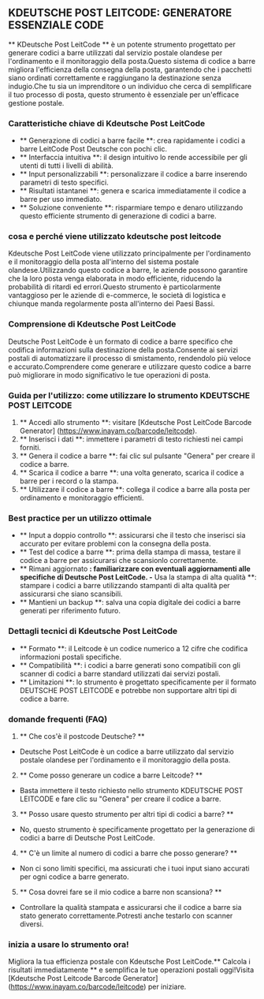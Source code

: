 ## KDEUTSCHE POST LEITCODE: GENERATORE ESSENZIALE CODE

** KDeutsche Post LeitCode ** è un potente strumento progettato per generare codici a barre utilizzati dal servizio postale olandese per l'ordinamento e il monitoraggio della posta.Questo sistema di codice a barre migliora l'efficienza della consegna della posta, garantendo che i pacchetti siano ordinati correttamente e raggiungano la destinazione senza indugio.Che tu sia un imprenditore o un individuo che cerca di semplificare il tuo processo di posta, questo strumento è essenziale per un'efficace gestione postale.

### Caratteristiche chiave di Kdeutsche Post LeitCode

- ** Generazione di codici a barre facile **: crea rapidamente i codici a barre LeitCode Post Deutsche con pochi clic.
- ** Interfaccia intuitiva **: il design intuitivo lo rende accessibile per gli utenti di tutti i livelli di abilità.
- ** Input personalizzabili **: personalizzare il codice a barre inserendo parametri di testo specifici.
- ** Risultati istantanei **: genera e scarica immediatamente il codice a barre per uso immediato.
- ** Soluzione conveniente **: risparmiare tempo e denaro utilizzando questo efficiente strumento di generazione di codici a barre.

### cosa e perché viene utilizzato kdeutsche post leitcode

Kdeutsche Post LeitCode viene utilizzato principalmente per l'ordinamento e il monitoraggio della posta all'interno del sistema postale olandese.Utilizzando questo codice a barre, le aziende possono garantire che la loro posta venga elaborata in modo efficiente, riducendo la probabilità di ritardi ed errori.Questo strumento è particolarmente vantaggioso per le aziende di e-commerce, le società di logistica e chiunque manda regolarmente posta all'interno dei Paesi Bassi.

### Comprensione di Kdeutsche Post LeitCode

Deutsche Post LeitCode è un formato di codice a barre specifico che codifica informazioni sulla destinazione della posta.Consente ai servizi postali di automatizzare il processo di smistamento, rendendolo più veloce e accurato.Comprendere come generare e utilizzare questo codice a barre può migliorare in modo significativo le tue operazioni di posta.

### Guida per l'utilizzo: come utilizzare lo strumento KDEUTSCHE POST LEITCODE

1. ** Accedi allo strumento **: visitare [Kdeutsche Post LeitCode Barcode Generator] (https://www.inayam.co/barcode/leitcode).
2. ** Inserisci i dati **: immettere i parametri di testo richiesti nei campi forniti.
3. ** Genera il codice a barre **: fai clic sul pulsante "Genera" per creare il codice a barre.
4. ** Scarica il codice a barre **: una volta generato, scarica il codice a barre per i record o la stampa.
5. ** Utilizzare il codice a barre **: collega il codice a barre alla posta per ordinamento e monitoraggio efficienti.

### Best practice per un utilizzo ottimale

- ** Input a doppio controllo **: assicurarsi che il testo che inserisci sia accurato per evitare problemi con la consegna della posta.
- ** Test del codice a barre **: prima della stampa di massa, testare il codice a barre per assicurarsi che scansionlo correttamente.
- ** Rimani aggiornato **: familiarizzare con eventuali aggiornamenti alle specifiche di Deutsche Post LeitCode.
-** Usa la stampa di alta qualità **: stampare i codici a barre utilizzando stampanti di alta qualità per assicurarsi che siano scansibili.
- ** Mantieni un backup **: salva una copia digitale dei codici a barre generati per riferimento futuro.

### Dettagli tecnici di Kdeutsche Post LeitCode

- ** Formato **: il Leitcode è un codice numerico a 12 cifre che codifica informazioni postali specifiche.
- ** Compatibilità **: i codici a barre generati sono compatibili con gli scanner di codici a barre standard utilizzati dai servizi postali.
- ** Limitazioni **: lo strumento è progettato specificamente per il formato DEUTSCHE POST LEITCODE e potrebbe non supportare altri tipi di codice a barre.

### domande frequenti (FAQ)

1. ** Che cos'è il postcode Deutsche? **
- Deutsche Post LeitCode è un codice a barre utilizzato dal servizio postale olandese per l'ordinamento e il monitoraggio della posta.

2. ** Come posso generare un codice a barre Leitcode? **
- Basta immettere il testo richiesto nello strumento KDEUTSCHE POST LEITCODE e fare clic su "Genera" per creare il codice a barre.

3. ** Posso usare questo strumento per altri tipi di codici a barre? **
- No, questo strumento è specificamente progettato per la generazione di codici a barre di Deutsche Post LeitCode.

4. ** C'è un limite al numero di codici a barre che posso generare? **
- Non ci sono limiti specifici, ma assicurati che i tuoi input siano accurati per ogni codice a barre generato.

5. ** Cosa dovrei fare se il mio codice a barre non scansiona? **
- Controllare la qualità stampata e assicurarsi che il codice a barre sia stato generato correttamente.Potresti anche testarlo con scanner diversi.

### inizia a usare lo strumento ora!

Migliora la tua efficienza postale con Kdeutsche Post LeitCode.** Calcola i risultati immediatamente ** e semplifica le tue operazioni postali oggi!Visita [Kdeutsche Post Leitcode Barcode Generator] (https://www.inayam.co/barcode/leitcode) per iniziare.